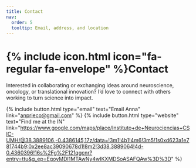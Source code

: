 ```yaml
---
title: Contact
nav:
  order: 5
  tooltip: Email, address, and location
---
```


# {% include icon.html icon="fa-regular fa-envelope" %}Contact

Interested in collaborating or exchanging ideas around neuroscience, oncology, or translational innovation?
I’d love to connect with others working to turn science into impact.

{%
  include button.html
  type="email"
  text="Email Anna"
  link="anprieco@gmail.com"
%}
{%
  include button.html
  type="website"
  text="Find me at the IN"
  link="https://www.google.com/maps/place/Instituto+de+Neurociencias+CSIC-UMH/@38.3889106,-0.4386145,17z/data=!3m1!4b1!4m6!3m5!1s0xd623a1e781744b9:0x2ee8ac39090678d1!8m2!3d38.3889064!4d-0.4360396!16s%2Fg%2F121qgcnr?entry=ttu&g_ep=EgoyMDI1MTAwNy4wIKXMDSoASAFQAw%3D%3D"
%}

